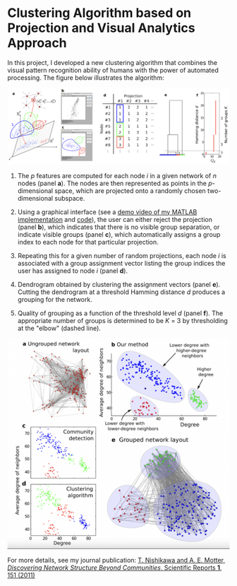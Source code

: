 # Clustering Algorithm based on Projection and Visual Analytics Approach

In this project, I developed a new clustering algorithm that combines the visual pattern recognition ability of humans with the power of automated processing. The figure below illustrates the algorithm:

<p align="center">
<img src="fig2.png" width="1000">
</p>

1. The _p_ features are computed for each node _i_ in a given network of _n_ nodes (panel __a__). The nodes are then represented as points in the _p_-dimensional space, which are projected onto a randomly chosen two-dimensional subspace.

2. Using a graphical interface (see a [demo video of my MATLAB implementation](https://youtu.be/F0hLdxc1nR8) and [code](find_struct_groups)), the user can either reject the projection (panel __b__), which indicates that there is no visible group separation, or indicate visible groups (panel __c__), which automatically assigns a group index to each node for that particular projection.

3. Repeating this for a given number of random projections, each node _i_ is associated with a group assignment vector listing the group indices the user has assigned to node _i_ (panel __d__).

4. Dendrogram obtained by clustering the assignment vectors (panel __e__). Cutting the dendrogram at a threshold Hamming distance _d_ produces a grouping for the network.

5. Quality of grouping as a function of the threshold level _d_ (panel __f__). The appropriate number of groups is determined to be _K_ = 3 by thresholding at the "elbow" (dashed line).

<p align="center">
<img src="fig1.png" width="600">
</p>


For more details, see my journal publication: [T. Nishikawa and A. E. Motter, *Discovering Network Structure Beyond Communities*, Scientific Reports **1**, 151 (2011)](https://doi.org/10.1038/srep00151)
